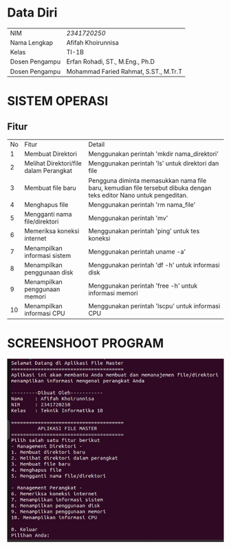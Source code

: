 # Data Diri

|  |  |
|--|--|
| NIM | *2341720250* |
| Nama Lengkap | Afifah Khoirunnisa |
| Kelas | TI-1B |
| Dosen Pengampu | Erfan Rohadi, ST., M.Eng., Ph.D |
| Dosen Pengampu | Mohammad Faried Rahmat, S.ST., M.Tr.T |

# SISTEM OPERASI
## Fitur
|  |  |  |
|--|--|--|
|No| Fitur | Detail |
| 1 | Membuat Direktori | Menggunakan perintah 'mkdir nama_direktori' |
| 2 | Melihat Direktori/file dalam Perangkat | Menggunakan perintah 'ls' untuk direktori dan file|
| 3 | Membuat file baru | Pengguna diminta memasukkan nama file baru, kemudian file tersebut dibuka dengan teks editor Nano untuk pengeditan. |
| 4 | Menghapus file | Menggunakan perintah 'rm nama_file' |
| 5 | Mengganti nama file/direktori | Menggunakan perintah 'mv' |
| 6 | Memeriksa koneksi internet | Menggunakan perintah 'ping' untuk tes koneksi|
| 7 | Menampilkan informasi sistem | Menggunakan perintah uname -a' |
| 8 | Menampilkan penggunaan disk | Menggunakan perintah 'df -h' untuk informasi disk |
| 9 | Menampilkan penggunaan memori | Menggunakan perintah 'free -h' untuk informasi memori |
| 10 | Menampilkan informasi CPU | Menggunakan perintah 'lscpu' untuk informasi CPU |


# SCREENSHOOT PROGRAM
<img src="./SS program.jpg">